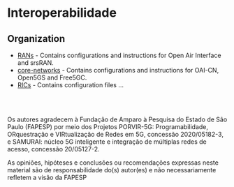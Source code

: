 # Interoperabilidade

## Organization
+ [RANs](RANs/README.md) - Contains configurations and instructions for Open Air Interface and srsRAN.
+ [core-networks](core-networks/README.md) - Contains configurations and instructions for OAI-CN, Open5GS and Free5GC.
+ [RICs](RICs/README.md) - Contains configuration files ...

<br>
<br>

Os autores agradecem à Fundação de Amparo à Pesquisa do Estado de São Paulo (FAPESP) por meio dos Projetos PORVIR-5G: Programabilidade, ORquestração e VIRtualização de Redes em 5G, concessão 2020/05182-3, e SAMURAI: núcleo 5G inteligente e integração de múltiplas redes de acesso, concessão 20/05127-2.

As opiniões, hipóteses e conclusões ou recomendações expressas neste material são de responsabilidade do(s) autor(es) e não necessariamente refletem a visão da FAPESP

